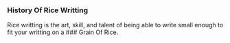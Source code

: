 ### History Of Rice Writting

Rice writting is the art, skill, and talent of being able to write small enough to fit your writting on a ### Grain Of Rice. 
